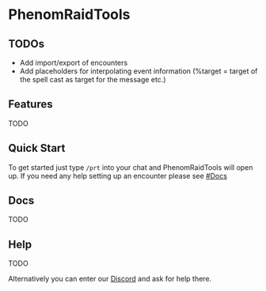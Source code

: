 # PhenomRaidTools

## TODOs
- Add import/export of encounters
- Add placeholders for interpolating event information (%target = target of the spell cast as target for the message etc.)

## Features
TODO

## Quick Start
To get started just type `/prt` into your chat and PhenomRaidTools will open up. If you need any help setting up an encounter please see [#Docs](https://github.com/PhenomDevel/PhenomRaidTools#docs)


## Docs
TODO

## Help
TODO

Alternatively you can enter our [Discord](https://discord.gg/j5yGbK) and ask for help there.